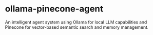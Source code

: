 # ollama-pinecone-agent
An intelligent agent system using Ollama for local LLM capabilities and Pinecone for vector-based semantic search and memory management.
